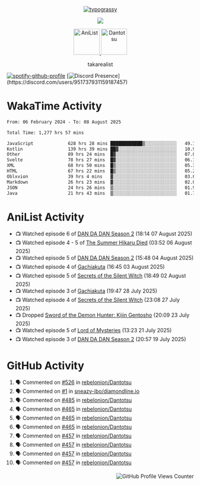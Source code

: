 <div align="center">
<a href="https://github.com/kawarimidoll/typograssy">
    <img alt="typograssy" src="https://typograssy.deno.dev/api?text=%E3%82%B8%E3%83%A7%E3%83%B3%E3%81%A7%E3%81%99%E3%80%82%E3%81%93%E3%82%93%E3%81%AB%E3%81%A1%E3%81%AF%20%20%5E%5E%20sup%20iam%20ibo%20--&&l0=none&l1=82d9d0&l2=027353&l3=038c4c&l4=01402e&bg=none&frame=none&speed=100&comment=">
</a>
</div>
<p align="center">
  <a href="https://skillicons.dev">
    <img src="https://skillicons.dev/icons?i=kotlin,figma,obsidian,androidstudio,vscode,css,html" />
  </a>
</p>

<p align="center">
    <a href="https://anilist.co/user/takarealist112/">
      <img src="https://i.imgur.com/LDvh7Lg.gif" alt="AniList" style="width: 70px; height: auto;">
    </a>
    <a href="https://discord.gg/4HPZ5nAWwM/">
      <img src="https://i.imgur.com/5o3Y9Jb.gif" alt="Dantotsu" style="width: 70px; height: auto;">
    </a>
</p>

<p align="center">
takarealist
</p>

[![spotify-github-profile](https://spotify-github-profile.vercel.app/api/view?uid=216np2gahwfhcjozqmzomew7i&cover_image=true&theme=novatorem&show_offline=true&background_color=121212&interchange=false&bar_color=53b14f&bar_color_cover=true)](https://spotify-github-profile.vercel.app/api/view?uid=216np2gahwfhcjozqmzomew7i&redirect=true)
[![Discord Presence](https://lanyard-profile-readme.vercel.app/api/951737931159187457?theme=dark&bg=Oe1116&animated=false&hideDiscrim=true&borderRadius=30px&idleMessage=currently%20offline...)](https://discord.com/users/951737931159187457)

# WakaTime Activity

<!--START_SECTION:waka-->

```txt
From: 06 February 2024 - To: 08 August 2025

Total Time: 1,277 hrs 57 mins

JavaScript             628 hrs 28 mins ████████████▒░░░░░░░░░░░░   49.18 %
Kotlin                 139 hrs 39 mins ██▓░░░░░░░░░░░░░░░░░░░░░░   10.93 %
Other                  89 hrs 24 mins  █▓░░░░░░░░░░░░░░░░░░░░░░░   07.00 %
Svelte                 78 hrs 27 mins  █▓░░░░░░░░░░░░░░░░░░░░░░░   06.14 %
XML                    68 hrs 50 mins  █▒░░░░░░░░░░░░░░░░░░░░░░░   05.39 %
HTML                   67 hrs 22 mins  █▒░░░░░░░░░░░░░░░░░░░░░░░   05.27 %
Oblxvion               39 hrs 4 mins   ▓░░░░░░░░░░░░░░░░░░░░░░░░   03.06 %
Markdown               26 hrs 23 mins  ▓░░░░░░░░░░░░░░░░░░░░░░░░   02.06 %
JSON                   24 hrs 26 mins  ▒░░░░░░░░░░░░░░░░░░░░░░░░   01.91 %
Java                   21 hrs 43 mins  ▒░░░░░░░░░░░░░░░░░░░░░░░░   01.70 %
```

<!--END_SECTION:waka-->

# AniList Activity

<!-- ANILIST_ACTIVITY:start -->

-   📺 Watched episode 6 of [DAN DA DAN Season 2](https://anilist.co/anime/185660) (18:14 07 August 2025)
-   📺 Watched episode 4 - 5 of [The Summer Hikaru Died](https://anilist.co/anime/177689) (03:52 06 August 2025)
-   📺 Watched episode 5 of [DAN DA DAN Season 2](https://anilist.co/anime/185660) (15:48 04 August 2025)
-   📺 Watched episode 4 of [Gachiakuta](https://anilist.co/anime/178025) (16:45 03 August 2025)
-   📺 Watched episode 5 of [Secrets of the Silent Witch](https://anilist.co/anime/179966) (18:49 02 August 2025)
-   📺 Watched episode 3 of [Gachiakuta](https://anilist.co/anime/178025) (19:47 28 July 2025)
-   📺 Watched episode 4 of [Secrets of the Silent Witch](https://anilist.co/anime/179966) (23:08 27 July 2025)
-   📺 Dropped [Sword of the Demon Hunter: Kijin Gentosho](https://anilist.co/anime/143598) (20:09 23 July 2025)
-   📺 Watched episode 5 of [Lord of Mysteries](https://anilist.co/anime/137667) (13:23 21 July 2025)
-   📺 Watched episode 3 of [DAN DA DAN Season 2](https://anilist.co/anime/185660) (20:57 19 July 2025)

<!-- ANILIST_ACTIVITY:end -->

# GitHub Activity

<!--START_SECTION:activity-->

1. 🗣 Commented on [#526](https://github.com/rebelonion/Dantotsu/pull/526#issuecomment-2481012390) in [rebelonion/Dantotsu](https://github.com/rebelonion/Dantotsu)
2. 🗣 Commented on [#1](https://github.com/sneazy-ibo/diamondline.io/issues/1#issuecomment-2411269955) in [sneazy-ibo/diamondline.io](https://github.com/sneazy-ibo/diamondline.io)
3. 🗣 Commented on [#485](https://github.com/rebelonion/Dantotsu/issues/485#issuecomment-2374839206) in [rebelonion/Dantotsu](https://github.com/rebelonion/Dantotsu)
4. 🗣 Commented on [#465](https://github.com/rebelonion/Dantotsu/issues/465#issuecomment-2257555066) in [rebelonion/Dantotsu](https://github.com/rebelonion/Dantotsu)
5. 🗣 Commented on [#465](https://github.com/rebelonion/Dantotsu/issues/465#issuecomment-2257389149) in [rebelonion/Dantotsu](https://github.com/rebelonion/Dantotsu)
6. 🗣 Commented on [#465](https://github.com/rebelonion/Dantotsu/issues/465#issuecomment-2257388359) in [rebelonion/Dantotsu](https://github.com/rebelonion/Dantotsu)
7. 🗣 Commented on [#457](https://github.com/rebelonion/Dantotsu/issues/457#issuecomment-2256121324) in [rebelonion/Dantotsu](https://github.com/rebelonion/Dantotsu)
8. 🗣 Commented on [#457](https://github.com/rebelonion/Dantotsu/issues/457#issuecomment-2256120426) in [rebelonion/Dantotsu](https://github.com/rebelonion/Dantotsu)
9. 🗣 Commented on [#457](https://github.com/rebelonion/Dantotsu/issues/457#issuecomment-2256119951) in [rebelonion/Dantotsu](https://github.com/rebelonion/Dantotsu)
10. 🗣 Commented on [#457](https://github.com/rebelonion/Dantotsu/issues/457#issuecomment-2256116300) in [rebelonion/Dantotsu](https://github.com/rebelonion/Dantotsu)
<!--END_SECTION:activity-->

<div align="right">
    <img src="https://komarev.com/ghpvc/?username=sneazy-ibo&color=ff6e00&label=Counter&abbreviated=true" alt="GitHub Profile Views Counter">
</div>

